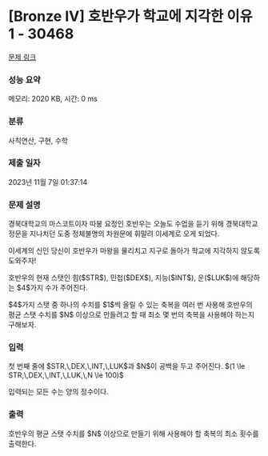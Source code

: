 # [Bronze IV] 호반우가 학교에 지각한 이유 1 - 30468 

[문제 링크](https://www.acmicpc.net/problem/30468) 

### 성능 요약

메모리: 2020 KB, 시간: 0 ms

### 분류

사칙연산, 구현, 수학

### 제출 일자

2023년 11월 7일 01:37:14

### 문제 설명

<p>경북대학교의 마스코트이자 따봉 요정인 호반우는 오늘도 수업을 듣기 위해 경북대학교 정문을 지나치던 도중 정체불명의 차원문에 휘말려 이세계로 오게 되었다.</p>

<p>이세계의 신인 당신이 호반우가 마왕을 물리치고 지구로 돌아가 학교에 지각하지 않도록 도와주자!</p>

<p>호반우의 현재 스탯인 힘($STR$), 민첩($DEX$), 지능($INT$), 운($LUK$)에 해당하는 $4$가지 수가 주어진다.</p>

<p>$4$가지 스탯 중 하나의 수치를 $1$씩 올릴 수 있는 축복을 여러 번 사용해 호반우의 평균 스탯 수치를 $N$ 이상으로 만들려고 할 때 최소 몇 번의 축복을 사용해야 하는지 구해보자.</p>

### 입력 

 <p>첫 번째 줄에 $STR,\,DEX,\,INT,\,LUK$과 $N$이 공백을 두고 주어진다. $(1 \le STR,\,DEX,\,INT,\,LUK,\,N \le 100)$</p>

<p>입력되는 모든 수는 양의 정수이다.</p>

### 출력 

 <p>호반우의 평균 스탯 수치를 $N$ 이상으로 만들기 위해 사용해야 할 축복의 최소 횟수를 출력한다.</p>

